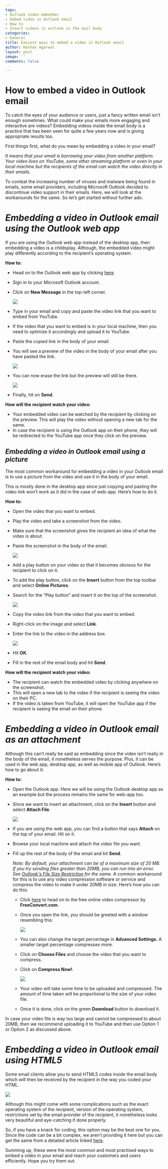 ```yaml
---
tags:
- Outlook video embedder
- Embed video in Outlook email
- How to
- Insert videos in outlook in the mail body
categories:
- General
title: Easiest ways to embed a video in Outlook email
author: Keshav Agarwal
layout: post
image: ''
comments: false

---
```

# **How to embed a video in Outlook email**

To catch the eyes of your audience or users, just a fancy written email isn’t enough sometimes. What could make your emails more engaging and interactive are videos? Embedding videos inside the email body is a practice that has been seen for quite a few years now and is giving appropriate results too.

First things first, what do you mean by embedding a video in your email?

_It means that your email is borrowing your video from another platform. Your video lives on YouTube, some other streaming platform or even in your local machine but the recipients of the email can watch the video directly in their emails._

To combat the increasing number of viruses and malware being found in emails, some email providers, including Microsoft Outlook decided to discontinue video support in their emails. Here, we will look at the workarounds for the same. So let’s get started without further ado.

# **_Embedding a video in Outlook email using the Outlook web app_**

If you are using the Outlook web app instead of the desktop app, then embedding a video is a childsplay. Although, the embedded video might play differently according to the recipient’s operating system.

**How to:**

* Head on to the Outlook web app by clicking [here](https://outlook.live.com/)
* Sign in to your Microsoft Outlook account.
* Click on **New Message** in the top-left corner.

  ![](/uploads/imageedit_8_8309539422.png)
* Type in your email and copy and paste the video link that you want to embed from YouTube.
* If the video that you want to embed is in your local machine, then you need to optimize it accordingly and upload it to YouTube.
* Paste the copied link in the body of your email.
* You will see a preview of the video in the body of your email after you have pasted the link.

  ![](/uploads/imageedit_10_3372257326.png)
* You can now erase the link but the preview will still be there.

  ![](/uploads/imageedit_11_9295199222.png)
* Finally, hit on **Send**.

**How will the recipient watch your video:**

* Your embedded video can be watched by the recipient by clicking on the preview. This will play the video without opening a new tab for the same.
* In case the recipient is using the Outlook app on their phone, they will be redirected to the YouTube app once they click on the preview.

## **_Embedding a video in Outlook email using a picture_**

The most common workaround for embedding a video in your Outlook email is to use a picture from the video and use it in the body of your email.

This is mostly done in the desktop app since just copying and pasting the video link won’t work as it did in the case of web-app. Here’s how to do it.

**How to:**

* Open the video that you want to embed.
* Play the video and take a screenshot from the video.
* Make sure that the screenshot gives the recipient an idea of what the video is about.
* Paste the screenshot in the body of the email.

  ![](/uploads/imageedit_12_7874565743.png)
* Add a play button on your video so that it becomes obvious for the recipient to click on it.
* To add the play button, click on the **Insert** button from the top toolbar and select **Online Pictures**.
* Search for the “Play button” and insert it on the top of the screenshot.

  ![](/uploads/imageedit_14_9485221586.png)
* Copy the video link from the video that you want to embed.
* Right-click on the image and select **Link**.
* Enter the link to the video in the address box.

  ![](/uploads/imageedit_16_6386355532.png)
* Hit **OK**.
* Fill in the rest of the email body and hit **Send**.

**How will the recipient watch your video:**

* The recipient can watch the embedded video by clicking anywhere on the screenshot.
* This will open a new tab to the video if the recipient is seeing the video on their PC.
* If the video is taken from YouTube, it will open the YouTube app if the recipient is seeing the email on their phone.

# **_Embedding a video in Outlook email as an attachment_**

Although this can’t really be said as embedding since the video isn’t really in the body of the email, it nonetheless serves the purpose. Plus, it can be used in the web app, desktop app, as well as mobile app of Outlook. Here’s how to go about it:

**How to:**

* Open the Outlook app. Here we will be using the Outlook desktop app as an example but the process remains the same for web-app too.
* Since we want to insert an attachment, click on the **Insert** button and select **Attach File**.

  ![](/uploads/imageedit_19_2052570514.png)
* If you are using the web app, you can find a button that says **Attach** on the top of your email. Hit on it.
* Browse your local machine and attach the video file you want.
* Fill up the rest of the body of the email and hit **Send**.

  _Note: By default, your attachment can be of a maximum size of 20 MB. If you try sending files greater than 20MB, you can run into an error. See_ [_Outlook's File Size Restriction_](https://docs.microsoft.com/en-US/outlook/troubleshoot/message-body/attachment-size-exceeds-the-allowable-limit-error) _for the same._ A common workaround for this is to use any video compression software or service and compress the video to make it under 20MB in size. Here’s how you can do this:
  * Click [here](https://www.freeconvert.com/video-compressor) to head on to the free online video compressor by **FreeConvert.com**.


  * Once you open the link, you should be greeted with a window resembling this:

    ![](/uploads/imageedit_21_7117034606.png)


  * You can also change the target percentage in **Advanced Settings**. A smaller target percentage compresses more.


  * Click on **Choose Files** and choose the video that you want to compress.


  * Click on **Compress Now!**.

    ![](/uploads/imageedit_23_4666963179.png)


  * Your video will take some time to be uploaded and compressed. The amount of time taken will be proportional to the size of your video file.


  * Once it is done, click on the green **Download** button to download it.

In case your video file is way too large and cannot be compressed to about 20MB, then we recommend uploading it to YouTube and then use Option 1 or Option 2 as discussed above.

# **_Embedding a video in Outlook email using HTML5_**

Some email clients allow you to send HTML5 codes inside the email body which will then be received by the recipient in the way you coded your HTML.

![](/uploads/imageedit_25_3026268168.png)

Although this might come with some complications such as the exact operating system of the recipient, version of the operating system, restrictions set by the email provider of the recipient, it nonetheless looks very beautiful and eye-catching if done properly.

So, if you have a knack for coding, this option may be the best one for you. Since the code can be a bit complex, we aren’t providing it here but you can get the same from a detailed article linked [here](https://www.emailonacid.com/blog/article/email-development/a_how_to_guide_to_embedding_html5_video_in_email/).

Summing up, these were the most common and most practised ways to embed a video in your email and reach your customers and users efficiently. Hope you try them out.
